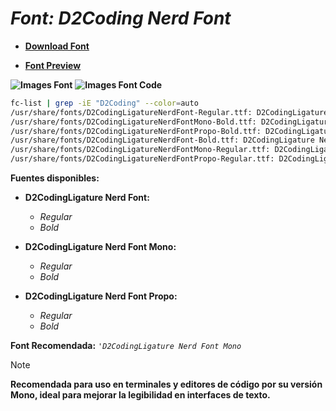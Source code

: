 <!-- Autor: Daniel Benjamin Perez Morales -->
<!-- GitHub: https://github.com/DanielBenjaminPerezMoralesDev13 -->
<!-- Gitlab: https://gitlab.com/DanielBenjaminPerezMoralesDev13 -->
<!-- Correo electrónico: danielperezdev@proton.me -->

# ***Font: D2Coding Nerd Font***

- **[Download Font](https://github.com/ryanoasis/nerd-fonts/releases/download/v3.2.1/D2Coding.zip "https://github.com/ryanoasis/nerd-fonts/releases/download/v3.2.1/D2Coding.zip")**

- **[Font Preview](https://www.programmingfonts.org/#d2coding "https://www.programmingfonts.org/#d2coding")**

**![Images Font](../../Fonts/D2Coding%20Nerd%20Font.png "Fonts/D2Coding Nerd Font.png")**
**![Images Font Code](../../Font%20Images%20Code/D2Coding%20Nerd%20Font%20Code.png "Font Images Code/D2Coding Nerd Font Code.png")**

```bash
fc-list | grep -iE "D2Coding" --color=auto
/usr/share/fonts/D2CodingLigatureNerdFont-Regular.ttf: D2CodingLigature Nerd Font:style=Regular
/usr/share/fonts/D2CodingLigatureNerdFontMono-Bold.ttf: D2CodingLigature Nerd Font Mono:style=Bold
/usr/share/fonts/D2CodingLigatureNerdFontPropo-Bold.ttf: D2CodingLigature Nerd Font Propo:style=Bold
/usr/share/fonts/D2CodingLigatureNerdFont-Bold.ttf: D2CodingLigature Nerd Font:style=Bold
/usr/share/fonts/D2CodingLigatureNerdFontMono-Regular.ttf: D2CodingLigature Nerd Font Mono:style=Regular
/usr/share/fonts/D2CodingLigatureNerdFontPropo-Regular.ttf: D2CodingLigature Nerd Font Propo:style=Regular
```

**Fuentes disponibles:**

- **D2CodingLigature Nerd Font:**
  - *Regular*
  - *Bold*

- **D2CodingLigature Nerd Font Mono:**
  - *Regular*
  - *Bold*

- **D2CodingLigature Nerd Font Propo:**
  - *Regular*
  - *Bold*

**Font Recomendada:** *`'D2CodingLigature Nerd Font Mono`*

> [!NOTE]
> **Recomendada para uso en terminales y editores de código por su versión Mono, ideal para mejorar la legibilidad en interfaces de texto.**
